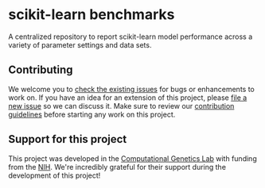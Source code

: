 # scikit-learn benchmarks

A centralized repository to report scikit-learn model performance across a variety of parameter settings and data sets.

## Contributing

We welcome you to [check the existing issues](https://github.com/rhiever/sklearn-benchmarks/issues) for bugs or enhancements to work on. If you have an idea for an extension of this project, please [file a new issue](https://github.com/rhiever/sklearn-benchmarks/issues/new) so we can discuss it. Make sure to review our [contribution guidelines](https://github.com/rhiever/sklearn-benchmarks/blob/master/CONTRIBUTING.md) before starting any work on this project.

## Support for this project

This project was developed in the [Computational Genetics Lab](http://epistasis.org) with funding from the [NIH](http://www.nih.gov). We're incredibly grateful for their support during the development of this project!
